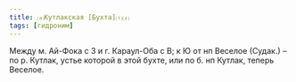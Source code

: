 ```yaml
---
title: ⒜Кутлакская [Бухта]⒯⒵
tags: [гидроним]
---
```


Между м. Ай-Фока с З и г. Караул-Оба с В; к Ю от нп Веселое (Судак.) – по р.
Кутлак, устье которой в этой бухте, или по б. нп Кутлак, теперь Веселое.

